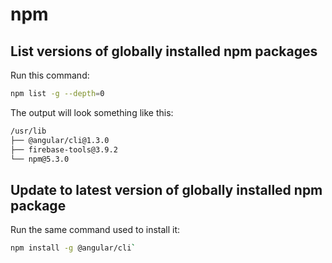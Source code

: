 # npm

## List versions of globally installed npm packages

Run this command:

```bash
npm list -g --depth=0
```

The output will look something like this:

```bash
/usr/lib
├── @angular/cli@1.3.0
├── firebase-tools@3.9.2
└── npm@5.3.0
```

## Update to latest version of globally installed npm package

Run the same command used to install it:

```bash
npm install -g @angular/cli`
```
